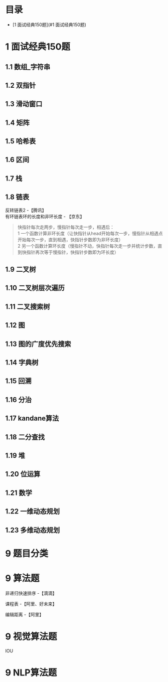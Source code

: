 # 目录
- [1 面试经典150题](#1 面试经典150题)
# 1 面试经典150题

## 1.1 数组_字符串

## 1.2 双指针

## 1.3 滑动窗口

## 1.4 矩阵

## 1.5 哈希表

## 1.6 区间

## 1.7 栈

## 1.8 链表

反转链表2 -【腾讯】  
有环链表环的长度和非环长度 - 【京东】  
> 快指针每次走两步，慢指针每次走一步，相遇后：  
> 1 一个函数计算非环长度（让快指针从head开始每次一步，慢指针从相遇点开始每次一步，直到相遇，快指针步数即为非环长度）  
> 2 另一个函数计算环长度（慢指针不动，快指针每次走一步并统计步数，直到快指针再次等于慢指针，快指针步数即为环长度）  

## 1.9 二叉树

## 1.10 二叉树层次遍历

## 1.11 二叉搜索树

## 1.12 图

## 1.13 图的广度优先搜索

## 1.14 字典树

## 1.15 回溯

## 1.16 分治

## 1.17 kandane算法

## 1.18 二分查找

## 1.19 堆

## 1.20 位运算

## 1.21 数学

## 1.22 一维动态规划

## 1.23 多维动态规划

# 9 题目分类
# 

# 9 算法题
非递归快速排序 -【滴滴】  

 

课程表 -【阿里、好未来】  

编辑距离 -【阿里】  


# 9 视觉算法题
IOU  


# 9 NLP算法题

